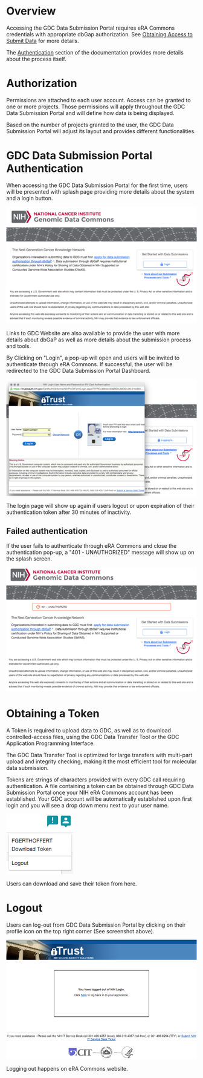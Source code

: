 # Overview

Accessing the GDC Data Submission Portal requires eRA Commons credentials with appropriate dbGap authorization. See [Obtaining Access to Submit Data]( https://gdc.nci.nih.gov/submit-data/obtaining-access-submit-data) for more details.

The [Authentication](../gdc/authentication-authorization.md#authentication) section of the documentation provides more details about the process itself.

# Authorization

Permissions are attached to each user account. Access can be granted to one or more projects. Those permissions will apply throughout the GDC Data Submission Portal and will define how data is being displayed.

Based on the number of projects granted to the user, the GDC Data Submission Portal will adjust its layout and provides different functionalities.

# GDC Data Submission Portal Authentication

When accessing the GDC Data Submission Portal for the first time, users will be presented with splash page providing more details about the system and a login button.

[![GDC Data Submission Portal Login Splash Page](images/GDC_Submission_Login_Splash_page.png)](images/GDC_Submission_Login_Splash_page.png "Click on the image to see the full size version.")

Links to GDC Website are also available to provide the user with more details about dbGaP as well as more details about the submission process and tools.

By Clicking on "Login", a pop-up will open and users will be invited to authenticate through eRA Commons. If successful, the user will be redirected to the GDC Data Submission Portal Dashboard.

[![GDC Data Submission Portal eRA Commons login](images/GDC_Submission_Login_eRA_Commons.png)](images/GDC_Submission_Login_eRA_Commons.png "Click on the image to see the full size version.")

The login page will show up again if users logout or upon expiration of their authentication token after 30 minutes of inactivity.

## Failed authentication

If the user fails to authenticate through eRA Commons and close the authentication pop-up, a "401 - UNAUTHORIZED" message will show up on the splash screen.

[![GDC Failed Authentication](images/GDC_Submission_Login_Splash_page-Failed_Login.png)](images/GDC_Submission_Login_Splash_page-Failed_Login.png "Click on the image to see the full size version.")

# Obtaining a Token

A Token is required to upload data to GDC, as well as to download controlled-access files, using the GDC Data Transfer Tool or the GDC Application Programming Interface.

The GDC Data Transfer Tool is optimized for large transfers with multi-part upload and integrity checking, making it the most efficient tool for molecular data submission.

Tokens are strings of characters provided with every GDC call requiring authentication. A file containing a token can be obtained through GDC Data Submission Portal once your NIH eRA Commons account has been established. Your GDC account will be automatically established upon first login and you will see a drop down menu next to your user name.

[![GDC Token Dropdown](images/GDC_Submission_Token_Download.png)](images/GDC_Submission_Token_Download.png "Click on the image to see the full size version.")

Users can download and save their token from here.

# Logout

Users can log-out from GDC Data Submission Portal by clicking on their profile icon on the top right corner (See screenshot above).

[![GDC Logout](images/GDC_Submission_Logout.png)](images/GDC_Submission_Logout.png "Click on the image to see the full size version.")

Logging out happens on eRA Commons website.
